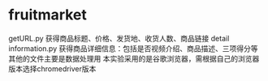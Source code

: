 # fruitmarket
getURL.py  获得商品标题、价格、发货地、收货人数、商品链接
detail information.py 获得商品详细信息：包括是否视频介绍、商品描述、三项得分等
其他的文件主要是数据处理用
本实验采用的是谷歌浏览器，需根据自己的浏览器版本选择chromedriver版本
